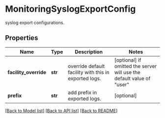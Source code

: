 # MonitoringSyslogExportConfig

syslog export configurations.
## Properties
Name | Type | Description | Notes
------------ | ------------- | ------------- | -------------
**facility_override** | **str** | override default facility with this in exported logs. | [optional]  if omitted the server will use the default value of "user"
**prefix** | **str** | add prefix in exported logs. | [optional] 

[[Back to Model list]](../README.md#documentation-for-models) [[Back to API list]](../README.md#documentation-for-api-endpoints) [[Back to README]](../README.md)


